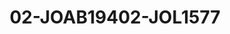 ---
title: 02-JOAB19402-JOL1577
image: /v1543919832/viterbo/02-JOAB19402-JOL1577.jpg
brand: jolie
layout: vestito
---